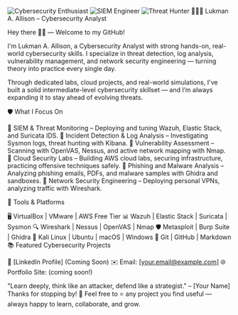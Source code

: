 ![Cybersecurity Enthusiast](https://img.shields.io/badge/-Cybersecurity%20Enthusiast-blue)
![SIEM Engineer](https://img.shields.io/badge/-SIEM%20Engineer-yellow)
![Threat Hunter](https://img.shields.io/badge/-Threat%20Hunter-red)
👨🏽‍💻 Lukman A. Allison –  Cybersecurity Analyst 

Hey there 👋🏽 — Welcome to my GitHub!

I'm Lukman A. Allison, a  Cybersecurity Analyst with strong hands-on, real-world cybersecurity skills.
I specialize in threat detection, log analysis, vulnerability management, and network security engineering — turning theory into practice every single day.

Through dedicated labs, cloud projects, and real-world simulations, I've built a solid intermediate-level cybersecurity skillset — and I’m always expanding it to stay ahead of evolving threats.

🛡️ What I Focus On

🔹 SIEM & Threat Monitoring – Deploying and tuning Wazuh, Elastic Stack, and Suricata IDS.
🔹 Incident Detection & Log Analysis – Investigating Sysmon logs, threat hunting with Kibana.
🔹 Vulnerability Assessment – Scanning with OpenVAS, Nessus, and active network mapping with Nmap.
🔹 Cloud Security Labs – Building AWS cloud labs, securing infrastructure, practicing offensive techniques safely.
🔹 Phishing and Malware Analysis – Analyzing phishing emails, PDFs, and malware samples with Ghidra and sandboxes.
🔹 Network Security Engineering – Deploying personal VPNs, analyzing traffic with Wireshark.

🧰 Tools & Platforms

🖥️ VirtualBox | VMware | AWS Free Tier
📊 Wazuh | Elastic Stack | Suricata | Sysmon
🔍 Wireshark | Nessus | OpenVAS | Nmap
🛡️ Metasploit | Burp Suite | Ghidra
🐧 Kali Linux | Ubuntu | macOS | Windows
📁 Git | GitHub | Markdown
📚 Featured Cybersecurity Projects




💼 [LinkedIn Profile] (Coming Soon)
✉️ Email: [your.email@example.com]
🌐 Portfolio Site: (coming soon!)

"Learn deeply, think like an attacker, defend like a strategist." – [Your Name]
Thanks for stopping by! 🚀 Feel free to ⭐️ any project you find useful — always happy to learn, collaborate, and grow.
